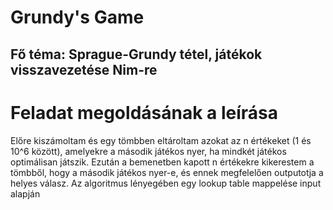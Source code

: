 # Grundy's Game
## Fő téma: Sprague-Grundy tétel, játékok visszavezetése Nim-re



# Feladat megoldásának a leírása


Előre kiszámoltam és egy tömbben eltároltam azokat az n értékeket (1 és 10^6 között), 
amelyekre a második játékos nyer, ha mindkét játékos optimálisan játszik.
Ezután a bemenetben kapott n értékekre kikerestem a tömbből, hogy a második játékos nyer-e, és ennek megfelelően outputotja a helyes válasz.
Az algoritmus lényegében egy lookup table mappelése input alapján
